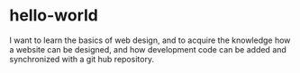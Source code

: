 # hello-world

I want to learn the basics of web design, and to acquire the knowledge how a website can be designed, and how development code can be added and synchronized with a git hub repository.